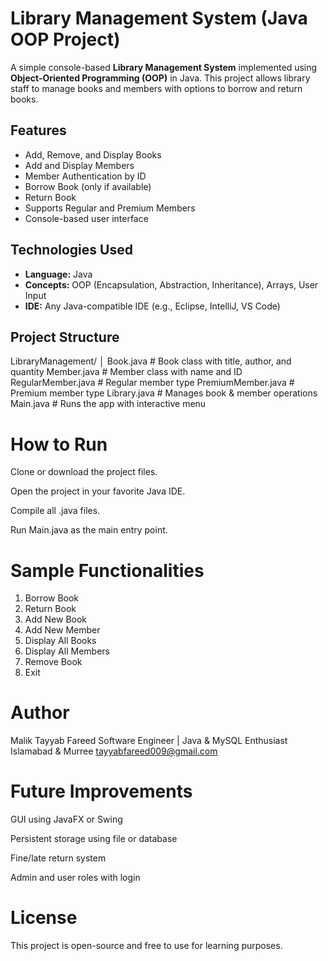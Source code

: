 # Library Management System (Java OOP Project)

A simple console-based **Library Management System** implemented using **Object-Oriented Programming (OOP)** in Java. This project allows library staff to manage books and members with options to borrow and return books.



##  Features

-  Add, Remove, and Display Books  
-  Add and Display Members  
-  Member Authentication by ID  
-  Borrow Book (only if available)  
-  Return Book  
-  Supports Regular and Premium Members  
-  Console-based user interface

## Technologies Used

- **Language:** Java  
- **Concepts:** OOP (Encapsulation, Abstraction, Inheritance), Arrays, User Input  
- **IDE:** Any Java-compatible IDE (e.g., Eclipse, IntelliJ, VS Code)


##  Project Structure

LibraryManagement/
│
 Book.java             # Book class with title, author, and quantity
 Member.java           # Member class with name and ID
 RegularMember.java    # Regular member type
 PremiumMember.java    # Premium member type
 Library.java          # Manages book & member operations
Main.java             # Runs the app with interactive menu
# How to Run
Clone or download the project files.

Open the project in your favorite Java IDE.

Compile all .java files.

Run Main.java as the main entry point.
# Sample Functionalities

1. Borrow Book
2. Return Book
3. Add New Book
4. Add New Member
5. Display All Books
6. Display All Members
7. Remove Book
0. Exit
# Author
 Malik Tayyab Fareed
Software Engineer | Java & MySQL Enthusiast
Islamabad & Murree
tayyabfareed009@gmail.com
# Future Improvements
GUI using JavaFX or Swing

Persistent storage using file or database

Fine/late return system

Admin and user roles with login

# License
This project is open-source and free to use for learning purposes.



